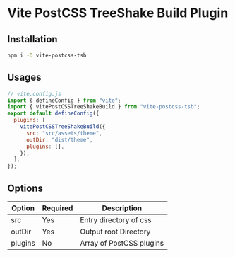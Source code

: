 # Vite PostCSS TreeShake Build Plugin

## Installation

```bash
npm i -D vite-postcss-tsb
```

## Usages

```js
// vite.config.js
import { defineConfig } from "vite";
import { vitePostCSSTreeShakeBuild } from "vite-postcss-tsb";
export default defineConfig({
  plugins: [
    vitePostCSSTreeShakeBuild({
      src: "src/assets/theme",
      outDir: "dist/theme",
      plugins: [],
    }),
  ],
});
```

## Options

| Option  | Required | Description              |
| ------- | -------- | ------------------------ |
| src     | Yes      | Entry directory of css   |
| outDir  | Yes      | Output root Directory    |
| plugins | No       | Array of PostCSS plugins |
